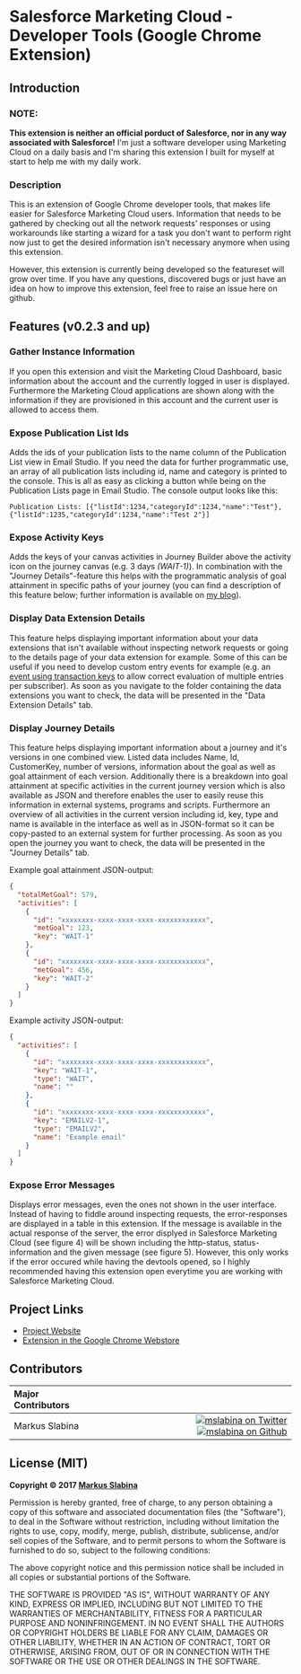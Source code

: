 # Salesforce Marketing Cloud - Developer Tools (Google Chrome Extension)

## Introduction

### NOTE:

**This extension is neither an official porduct of Salesforce, nor in any way associated with Salesforce!** I'm just a software developer using Marketing Cloud on a daily basis and I'm sharing this extension I built for myself at start to help me with my daily work.

### Description

This is an extension of Google Chrome developer tools, that makes life easier for Salesforce Marketing Cloud users. Information that needs to be gathered by checking out all the network requests' responses or using workarounds like starting a wizard for a task you don't want to perform right now just to get the desired information isn't necessary anymore when using this extension.

However, this extension is currently being developed so the featureset will grow over time. If you have any questions, discovered bugs or just have an idea on how to improve this extension, feel free to raise an issue here on github.

## Features (v0.2.3 and up)

### Gather Instance Information

If you open this extension and visit the Marketing Cloud Dashboard, basic information about the account and the currently logged in user is displayed. Furthermore the Marketing Cloud applications are shown along with the information if they are provisioned in this account and the current user is allowed to access them.

### Expose Publication List Ids

Adds the ids of your publication lists to the name column of the Publication List view in Email Studio. If you need the data for further programmatic use, an array of all publication lists including id, name and category is printed to the console. This is all as easy as clicking a button while being on the Publication Lists page in Email Studio. The console output looks like this:

`Publication Lists: [{"listId":1234,"categoryId":1234,"name":"Test"},{"listId":1235,"categoryId":1234,"name":"Test 2"}]`

### Expose Activity Keys

Adds the keys of your canvas activities in Journey Builder above the activity icon on the journey canvas (e.g. 3 days <i>(WAIT-1)</i>). In combination with the "Journey Details"-feature this helps with the programmatic analysis of goal attainment in specific paths of your journey (you can find a description of this feature below; further information is available on [my blog](https://markus.codes/2017/08/03/salesforce-marketing-cloud-developer-tools-journey-details-feature)).

### Display Data Extension Details

This feature helps displaying important information about your data extensions that isn't available without inspecting network requests or going to the details page of your data extension for example. Some of this can be useful if you need to develop custom entry events for example (e.g. an [event using transaction keys](https://github.com/mslabina/sfmc-customevent-with-transactionkey) to allow correct evaluation of multiple entries per subscriber). As soon as you navigate to the folder containing the data extensions you want to check, the data will be presented in the "Data Extension Details" tab.

### Display Journey Details

This feature helps displaying important information about a journey and it's versions in one combined view. Listed data includes Name, Id, CustomerKey, number of versions, information about the goal as well as goal attainment of each version. Additionally there is a breakdown into goal attainment at specific activities in the current journey version which is also available as JSON and therefore enables the user to easily reuse this information in external systems, programs and scripts. Furthermore an overview of all activities in the current version including id, key, type and name is available in the interface as well as in JSON-format so it can be copy-pasted to an external system for further processing. As soon as you open the journey you want to check, the data will be presented in the "Journey Details" tab.

Example goal attainment JSON-output:

```json
{
  "totalMetGoal": 579,
  "activities": [
    {
      "id": "xxxxxxxx-xxxx-xxxx-xxxx-xxxxxxxxxxxx",
      "metGoal": 123,
      "key": "WAIT-1"
    },
    {
      "id": "xxxxxxxx-xxxx-xxxx-xxxx-xxxxxxxxxxxx",
      "metGoal": 456,
      "key": "WAIT-2"
    }
  ]
}
```

Example activity JSON-output:

```json
{
  "activities": [
    {
      "id": "xxxxxxxx-xxxx-xxxx-xxxx-xxxxxxxxxxxx",
      "key": "WAIT-1",
      "type": "WAIT",
      "name": ""
    },
    {
      "id": "xxxxxxxx-xxxx-xxxx-xxxx-xxxxxxxxxxxx",
      "key": "EMAILV2-1",
      "type": "EMAILV2",
      "name": "Example email"
    }
  ]
}
```

### Expose Error Messages

Displays error messages, even the ones not shown in the user interface. Instead of having to fiddle around inspecting requests, the error-responses are displayed in a table in this extension. If the message is available in the actual response of the server, the error displyed in Salesforce Marketing Cloud (see figure 4) will be shown including the http-status, status-information and the given message (see figure 5). However, this only works if the error occured while having the devtools opened, so I highly recommended having this extension open everytime you are working with Salesforce Marketing Cloud.

## Project Links

 - [Project Website](https://markus.codes/sfmc-chrome-devtools)
 - [Extension in the Google Chrome Webstore](https://chrome.google.com/webstore/detail/salesforce-marketing-clou/bkmmmgaljahinmpijhdggabkdngpadbn?hl=en-US)

## Contributors

|Major Contributors | |
|:----|----:|
|Markus Slabina |[![mslabina on Twitter](https://raw.githubusercontent.com/ExactTarget/fuelux/gh-pages/invertobird-sm.png)](https://twitter.com/mslabina) [![mslabina on Github](https://raw.githubusercontent.com/ExactTarget/fuelux/gh-pages/invertocat-sm.png)](https://github.com/mslabina) |

## License (MIT)

__Copyright © 2017 [Markus Slabina](https://github.com/mslabina)__

Permission is hereby granted, free of charge, to any person obtaining a copy of this software and associated documentation files (the "Software"), to deal in the Software without restriction, including without limitation the rights to use, copy, modify, merge, publish, distribute, sublicense, and/or sell copies of the Software, and to permit persons to whom the Software is furnished to do so, subject to the following conditions:

The above copyright notice and this permission notice shall be included in all copies or substantial portions of the Software.

THE SOFTWARE IS PROVIDED "AS IS", WITHOUT WARRANTY OF ANY KIND, EXPRESS OR IMPLIED, INCLUDING BUT NOT LIMITED TO THE WARRANTIES OF MERCHANTABILITY, FITNESS FOR A PARTICULAR PURPOSE AND NONINFRINGEMENT. IN NO EVENT SHALL THE AUTHORS OR COPYRIGHT HOLDERS BE LIABLE FOR ANY CLAIM, DAMAGES OR OTHER LIABILITY, WHETHER IN AN ACTION OF CONTRACT, TORT OR OTHERWISE, ARISING FROM, OUT OF OR IN CONNECTION WITH THE SOFTWARE OR THE USE OR OTHER DEALINGS IN THE SOFTWARE.
